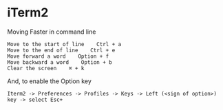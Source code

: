 # iTerm2

Moving Faster in command line

```
Move to the start of line    Ctrl + a
Move to the end of line    Ctrl + e
Move forward a word    Option + f
Move backward a word    Option + b
Clear the screen    ⌘ + k
```

And, to enable the Option key

```
Iterm2 -> Preferences -> Profiles -> Keys -> Left (<sign of option>) key -> select Esc+
```
